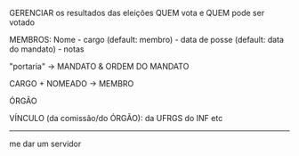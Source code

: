 GERENCIAR os resultados das eleições
QUEM vota e QUEM pode ser votado

MEMBROS: 
Nome - cargo (default: membro) - data de posse (default: data do mandato) - notas

"portaria" -> MANDATO & ORDEM DO MANDATO

CARGO + NOMEADO -> MEMBRO

ÓRGÃO

VÍNCULO (da comissão/do ÓRGÃO): da UFRGS do INF etc

---

me dar um servidor

